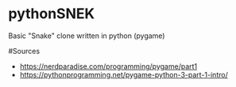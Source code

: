 # pythonSNEK
Basic "Snake" clone written in python (pygame)

#Sources
* https://nerdparadise.com/programming/pygame/part1
* https://pythonprogramming.net/pygame-python-3-part-1-intro/
